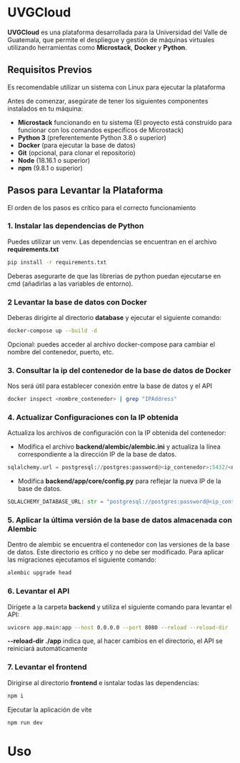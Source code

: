 # UVGCloud

**UVGCloud** es una plataforma desarrollada para la Universidad del Valle de Guatemala, que permite el despliegue y gestión de máquinas virtuales utilizando herramientas como **Microstack**, **Docker** y **Python**.

## Requisitos Previos
Es recomendable utilizar un sistema con Linux para ejecutar la plataforma

Antes de comenzar, asegúrate de tener los siguientes componentes instalados en tu máquina:

- **Microstack** funcionando en tu sistema (El proyecto está construido para funcionar con los comandos específicos de Microstack)
- **Python 3** (preferentemente Python 3.8 o superior)
- **Docker** (para ejecutar la base de datos)
- **Git** (opcional, para clonar el repositorio)
- **Node** (18.16.1 o superior)
- **npm** (9.8.1 o superior)

## Pasos para Levantar la Plataforma
El orden de los pasos es crítico para el correcto funcionamiento

### 1. Instalar las dependencias de Python

Puedes utilizar un venv. Las dependencias se encuentran en el archivo **requirements.txt**

```bash
pip install -r requirements.txt
```
Deberas asegurarte de que las librerias de python puedan ejecutarse en cmd (añadirlas a las variables de entorno).
### 2 Levantar la base de datos con Docker
Deberas dirigirte al directorio **database** y ejecutar el siguiente comando:
```bash
docker-compose up --build -d
```
Opcional: puedes acceder al archivo docker-compose para cambiar el nombre del contenedor, puerto, etc.
### 3. Consultar la ip del contenedor de la base de datos de Docker
Nos será útil para establecer conexión entre la base de datos y el  API
```bash
docker inspect <nombre_contenedor> | grep "IPAddress"
```
### 4. Actualizar Configuraciones con la IP obtenida
Actualiza los archivos de configuración con la IP obtenida del contenedor:
- Modifica el archivo **backend/alembic/alembic.ini** y actualiza la línea correspondiente a la dirección IP de la base de datos.
```python
sqlalchemy.url = postgresql://postgres:password@<ip_contenedor>:5432/<nombre_base_de_datos>
```
- Modifica **backend/app/core/config.py** para reflejar la nueva IP de la base de datos.
```python
SQLALCHEMY_DATABASE_URL: str = "postgresql://postgres:password@<ip_contenedor>:5432/<nombre_base_de_datos>"
```
### 5. Aplicar la última versión de la base de datos almacenada con Alembic
Dentro de alembic se encuentra el contenedor con las versiones de la base de datos. Este directorio es crítico y no debe ser modificado. Para aplicar las migraciones ejecutamos el siguiente comando:
```bash
alembic upgrade head
```
### 6. Levantar el API
Dirígete a la carpeta **backend** y utiliza el siguiente comando para levantar el API:
```bash
uvicorn app.main:app --host 0.0.0.0 --port 8080 --reload --reload-dir ./app
```
**--reload-dir ./app** indica que, al hacer cambios en el directorio, el API se reiniciará automáticamente
### 7. Levantar el frontend
Dirigirse al directorio **frontend** e isntalar todas las dependencias:
```bash
npm i
```
Ejecutar la aplicación de vite
```bash
npm run dev
```
# Uso